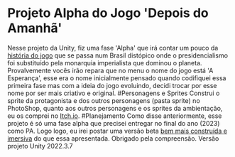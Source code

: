# Projeto Alpha do Jogo 'Depois do Amanhã'
Nesse projeto da Unity, fiz uma fase 'Alpha' que irá contar um pouco da [história do jogo](https://www.canva.com/design/DAGL5XFOvyg/kQv8qWBwnSEA12E3UigcCA/edit?utm_content=DAGL5XFOvyg&utm_campaign=designshare&utm_medium=link2&utm_source=sharebutton) que se passa num Brasil distópico onde o presidencialismo foi substituído pela monarquia imperialista que dominou o planeta. Provalvemente vocês irão repara que no menu o nome do jogo está 'A Esperança', esse era o nome inicialmente pensado quando codifiquei essa primeira fase mas com a ideia do jogo evoluindo, decidi trocar por esse nome por ser mais criativo e original. 
#Personagens e Sprites
Construi o sprite da protagonista e dos outros personagens (pasta sprite) no PhotoShop, quanto aos outros personagens e os sprites da ambientação, eu os comprei no [Itch.io](https://itch.io/). 
#Planejamento
Como disse anteriormente, esse projeto é só uma fase alpha que precisei entregar no final do ano (2023) como PA. Logo logo, eu irei postar uma versão beta [bem mais construída e imersiva](https://www.canva.com/design/DAGL5XFOvyg/kQv8qWBwnSEA12E3UigcCA/edit?utm_content=DAGL5XFOvyg&utm_campaign=designshare&utm_medium=link2&utm_source=sharebutton) do que essa apresentada. Obrigado pela compreensão.
Versão projeto Unity 2022.3.7
